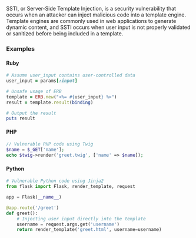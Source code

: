SSTI, or Server-Side Template Injection, is a security vulnerability that occurs when an attacker can inject malicious code into a template engine. Template engines are commonly used in web applications to generate dynamic content, and SSTI occurs when user input is not properly validated or sanitized before being included in a template.

### Examples

#### Ruby

```ruby
# Assume user_input contains user-controlled data
user_input = params[:input]

# Unsafe usage of ERB
template = ERB.new("<%= #{user_input} %>")
result = template.result(binding)

# Output the result
puts result
```

#### PHP

```php
// Vulnerable PHP code using Twig
$name = $_GET['name'];
echo $twig->render('greet.twig', ['name' => $name]);
```

#### Python

```python
# Vulnerable Python code using Jinja2
from flask import Flask, render_template, request

app = Flask(__name__)

@app.route('/greet')
def greet():
    # Injecting user input directly into the template
    username = request.args.get('username')
    return render_template('greet.html', username=username)
```

